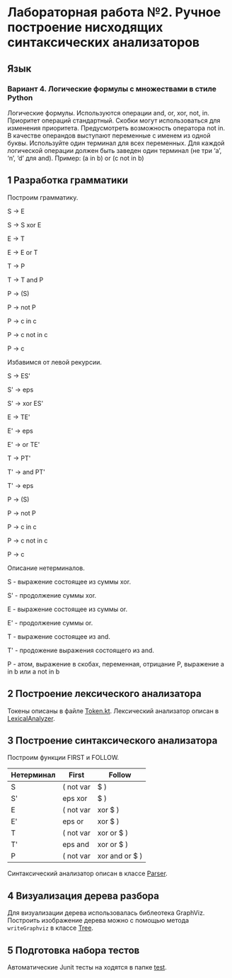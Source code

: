 # Лабораторная работа №2. Ручное построение нисходящих синтаксических анализаторов
## Язык
### Вариант 4. Логические формулы с множествами в стиле Python 
Логические формулы. Используются операции and, or, xor, not, in.
Приоритет операций стандартный. Скобки могут использоваться для изменения приоритета. Предусмотреть возможность оператора not in.
В качестве операндов выступают переменные с именем из одной буквы. Используйте один терминал для всех переменных. Для каждой логической операции должен быть заведен один терминал (не три ‘a’, ‘n’,
‘d’ для and).
Пример: (a in b) or (c not in b)
## 1 Разработка грамматики
Построим грамматику.

S → E

S → S xor E 

E → T

E → E or T

T → P

T → T and P

P → (S)

P → not P

P → c in c

P → c not in c

P → c

Избавимся от левой рекурсии.

S → ES'

S' → eps

S' → xor ES'

E → TE'

E' → eps

E' → or TE'

T → PT'

T' → and PT'

T' → eps

P → (S)

P → not P

P → c in c

P → c not in c

P → c

Описание нетерминалов.

S - выражение состоящее из суммы xor.

S' - продолжение суммы xor.

E - выражение состоящее из суммы or.

E' - продолжение суммы or.

T - выражение состоящее из and.

T' - продожение выражения состоящего из and.

P - aтом, выражение в скобах, переменная, отрицание P, выражение a in b или a not in b
## 2 Построение лексического анализатора
Токены описаны в файле [Token.kt](src/main/kotlin/Token.kt).
Лексический анализатор описан в [LexicalAnalyzer](src/main/kotlin/LexicalAnalyzer.kt).
## 3 Построение синтаксического анализатора
Построим функции FIRST и FOLLOW.

Нетерминал  | First     | Follow
------------| ----------|--------
S           | ( not var | $ )
S'          | eps xor   | $ )
E           | ( not var | xor $ )
E'          | eps or    | xor $ )
T           | ( not var | xor or $ )
T'          | eps and   | xor or $ )
P           | ( not var | xor and or $ )

Синтаксический анализатор описан в классе [Parser](src/main/kotlin/Parser.kt).
## 4 Визуализация дерева разбора
Для визуализации дерева использовалась библеотека GraphViz. Построить изображение дерева можно с помощью метода ```writeGraphviz``` в классе [Tree](src/main/kotlin/Tree.kt).
## 5 Подготовка набора тестов
Автоматические Junit тесты на ходятся в папке [test](src/test).
